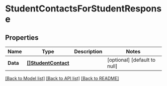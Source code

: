 # StudentContactsForStudentResponse

## Properties
Name | Type | Description | Notes
------------ | ------------- | ------------- | -------------
**Data** | [**[]StudentContact**](StudentContact.md) |  | [optional] [default to null]

[[Back to Model list]](../README.md#documentation-for-models) [[Back to API list]](../README.md#documentation-for-api-endpoints) [[Back to README]](../README.md)


